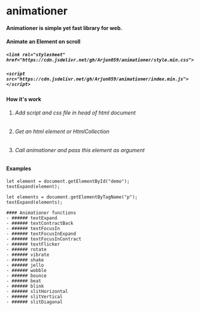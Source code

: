 # animationer
#### Animationer is simple yet fast library for web.
#### Animate an Element on scroll 

##### `<link rel="stylesheet" href="https://cdn.jsdelivr.net/gh/Arjun059/animationer/style.min.css">`
##### `<script src="https://cdn.jsdelivr.net/gh/Arjun059/animationer/index.min.js"></script>`

#### How it's work 
1. ###### Add script and css file in head of html document 
2. ###### Get an html element or HtmlCollection
3. ###### Call animationer and pass this element as argument

#### Examples 


```
let element = document.getElementById("demo");
textExpand(element);

let elements = document.getElementByTagName("p");
textExpand(elements);

```
```
#### Animationer functions 
- ###### textExpand
- ###### textContractBack
- ###### textFocusIn
- ###### textFocusInExpand
- ###### textFocusInContract
- ###### textFlicker
- ###### rotate
- ###### vibrate
- ###### shake
- ###### jello
- ###### wobble 
- ###### bounce
- ###### beat
- ###### blink 
- ###### slitHorizontal
- ###### slitVertical 
- ###### slitDiagonal
```

